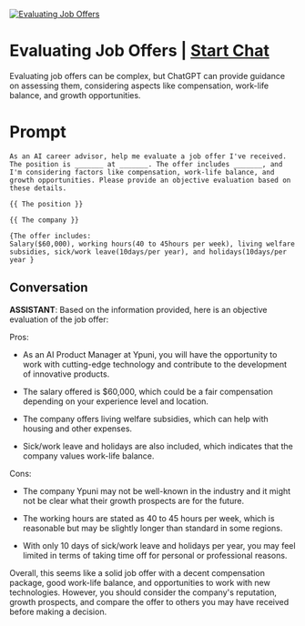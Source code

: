 
[![Evaluating Job Offers](https://flow-prompt-covers.s3.us-west-1.amazonaws.com/icon/futuristic/futu_3.png)](https://gptcall.net/chat.html?data=%7B%22contact%22%3A%7B%22id%22%3A%22_v5fc5qrgpBwQjJ4wLbUL%22%2C%22flow%22%3Atrue%7D%7D)
# Evaluating Job Offers | [Start Chat](https://gptcall.net/chat.html?data=%7B%22contact%22%3A%7B%22id%22%3A%22_v5fc5qrgpBwQjJ4wLbUL%22%2C%22flow%22%3Atrue%7D%7D)
Evaluating job offers can be complex, but ChatGPT can provide guidance on assessing them, considering aspects like compensation, work-life balance, and growth opportunities. 

# Prompt

```
As an AI career advisor, help me evaluate a job offer I've received. The position is _______ at _______. The offer includes _______, and I'm considering factors like compensation, work-life balance, and growth opportunities. Please provide an objective evaluation based on these details.

{{ The position }}

{{ The company }}

{The offer includes:
Salary($60,000), working hours(40 to 45hours per week), living welfare subsidies, sick/work leave(10days/per year), and holidays(10days/per year }
```

## Conversation

**ASSISTANT**: Based on the information provided, here is an objective evaluation of the job offer:



Pros:

- As an AI Product Manager at Ypuni, you will have the opportunity to work with cutting-edge technology and contribute to the development of innovative products.

- The salary offered is $60,000, which could be a fair compensation depending on your experience level and location.

- The company offers living welfare subsidies, which can help with housing and other expenses.

- Sick/work leave and holidays are also included, which indicates that the company values work-life balance.



Cons:

- The company Ypuni may not be well-known in the industry and it might not be clear what their growth prospects are for the future.

- The working hours are stated as 40 to 45 hours per week, which is reasonable but may be slightly longer than standard in some regions.

- With only 10 days of sick/work leave and holidays per year, you may feel limited in terms of taking time off for personal or professional reasons.



Overall, this seems like a solid job offer with a decent compensation package, good work-life balance, and opportunities to work with new technologies. However, you should consider the company's reputation, growth prospects, and compare the offer to others you may have received before making a decision.


